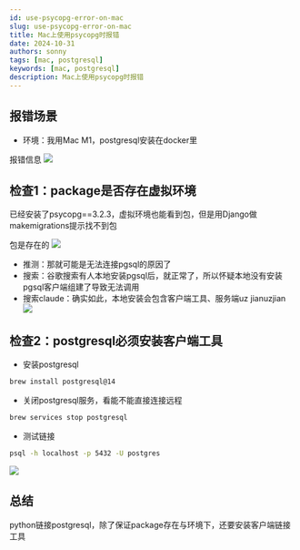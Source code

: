 ```yaml
---
id: use-psycopg-error-on-mac
slug: use-psycopg-error-on-mac
title: Mac上使用psycopg时报错
date: 2024-10-31
authors: sonny
tags: [mac, postgresql]
keywords: [mac, postgresql]
description: Mac上使用psycopg时报错
---
```


<!-- truncate -->

## 报错场景
- 环境：我用Mac M1，postgresql安装在docker里

报错信息
![](http://sm7o8ia1r.hn-bkt.clouddn.com/skill/pgsql_import_error.jpg)   

## 检查1：package是否存在虚拟环境
已经安装了psycopg==3.2.3，虚拟环境也能看到包，但是用Django做makemigrations提示找不到包  

包是存在的
![](http://sm7o8ia1r.hn-bkt.clouddn.com/skill/pgsql_import_error_check_package.jpg)

- 推测：那就可能是无法连接pgsql的原因了
- 搜索：谷歌搜索有人本地安装pgsql后，就正常了，所以怀疑本地没有安装pgsql客户端组建了导致无法调用
- 搜索claude：确实如此，本地安装会包含客户端工具、服务端uz jianuzjian
![](http://sm7o8ia1r.hn-bkt.clouddn.com/skill/20241101001053.png)
  
## 检查2：postgresql必须安装客户端工具

- 安装postgresql  
```bash
brew install postgresql@14
```

- 关闭postgresql服务，看能不能直接连接远程  
```bash
brew services stop postgresql
```

- 测试链接  
```bash
psql -h localhost -p 5432 -U postgres
```
![](http://sm7o8ia1r.hn-bkt.clouddn.com/skill/20241101001344.png)

## 总结
python链接postgresql，除了保证package存在与环境下，还要安装客户端链接工具